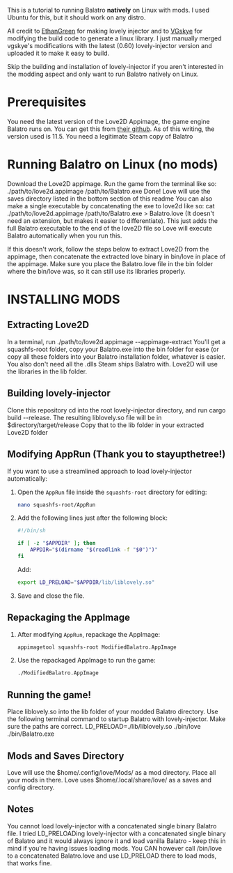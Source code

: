 This is a tutorial to running Balatro **natively** on Linux with mods. I used Ubuntu for this, but it should work on any distro.

All credit to [EthanGreen](https://github.com/ethangreen-dev/lovely-injector/) for making lovely injector and to [VGskye](https://github.com/vgskye/lovely-injector/tree/linux-support) for modifying the build code to generate a linux library. I just manually merged vgskye's modifications with the latest (0.60) lovely-injector version and uploaded it to make it easy to build. 

Skip the building and installation of lovely-injector if you aren't interested in the modding aspect and only want to run Balatro natively on Linux.

# Prerequisites
You need the latest version of the Love2D Appimage, the game engine Balatro runs on. You can get this from [their github](https://github.com/love2d/love/releases/). As of this writing, the version used is 11.5.
You need a legitimate Steam copy of Balatro

# Running Balatro on Linux (no mods)
Download the Love2D appimage.
Run the game from the terminal like so:
./path/to/love2d.appimage /path/to/Balatro.exe
Done! Love will use the saves directory listed in the bottom section of this readme
You can also make a single executable by concatenating the exe to love2d like so:
cat ./path/to/love2d.appimage /path/to/Balatro.exe > Balatro.love (It doesn't need an extension, but makes it easier to differentiate). This just adds the full Balatro executable to the end of the love2D file so Love will execute Balatro automatically when you run this.

If this doesn't work, follow the steps below to extract Love2D from the appimage, then concatenate the extracted love binary in bin/love in place of the appimage. Make sure you place the Balatro.love file in the bin folder where the bin/love was, so it can still use its libraries properly. 

# INSTALLING MODS
## Extracting Love2D
In a terminal, run ./path/to/love2d.appimage --appimage-extract
You'll get a squashfs-root folder, copy your Balatro.exe into the bin folder for ease (or copy all these folders into your Balatro installation folder, whatever is easier. You also don't need all the .dlls Steam ships Balatro with. Love2D will use the libraries in the lib folder.

## Building lovely-injector
Clone this repository
cd into the root lovely-injector directory, and run cargo build --release.
The resulting liblovely.so file will be in $directory/target/release
Copy that to the lib folder in your extracted Love2D folder

## Modifying AppRun (Thank you to stayupthetree!)
If you want to use a streamlined approach to load lovely-injector automatically:

1. Open the `AppRun` file inside the `squashfs-root` directory for editing:
   ```bash
   nano squashfs-root/AppRun
   ```
2. Add the following lines just after the following block:
   ```bash
   #!/bin/sh

   if [ -z "$APPDIR" ]; then
       APPDIR="$(dirname "$(readlink -f "$0")")"
   fi
   ```
   Add:
   ```bash
   export LD_PRELOAD="$APPDIR/lib/liblovely.so"
   ```
3. Save and close the file.

## Repackaging the AppImage
1. After modifying `AppRun`, repackage the AppImage:
   ```bash
   appimagetool squashfs-root ModifiedBalatro.AppImage
   ```
2. Use the repackaged AppImage to run the game:
   ```bash
   ./ModifiedBalatro.AppImage
   ```

## Running the game!
Place liblovely.so into the lib folder of your modded Balatro directory.
Use the following terminal command to startup Balatro with lovely-injector. Make sure the paths are correct.
LD_PRELOAD=./lib/liblovely.so ./bin/love ./bin/Balatro.exe

## Mods and Saves Directory
Love will use the $home/.config/love/Mods/ as a mod directory. Place all your mods in there.
Love uses $home/.local/share/love/ as a saves and config directory.

## Notes
You cannot load lovely-injector with a concatenated single binary Balatro file. I tried LD_PRELOADing lovely-injector with a concatenated single binary of Balatro and it would always ignore it and load vanilla Balatro - keep this in mind if you're having issues loading mods. You CAN however call /bin/love to a concatenated Balatro.love and use LD_PRELOAD there to load mods, that works fine.
